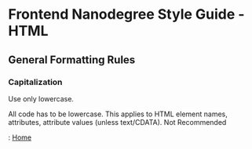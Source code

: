 # Frontend Nanodegree Style Guide - HTML

## General Formatting Rules

### Capitalization
Use only lowercase.

All code has to be lowercase. This applies to HTML element names, attributes, attribute values (unless text/CDATA).
Not Recommended

:    <A HREF="/">Home</A>

